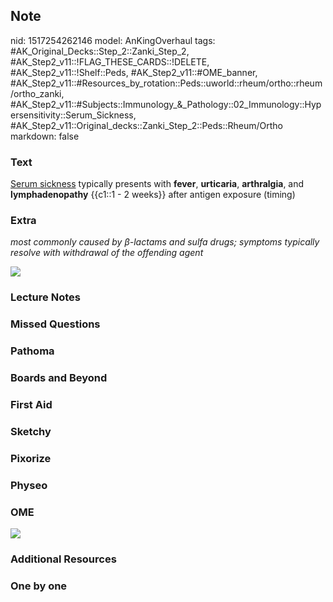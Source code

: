 ## Note
nid: 1517254262146
model: AnKingOverhaul
tags: #AK_Original_Decks::Step_2::Zanki_Step_2, #AK_Step2_v11::!FLAG_THESE_CARDS::!DELETE, #AK_Step2_v11::!Shelf::Peds, #AK_Step2_v11::#OME_banner, #AK_Step2_v11::#Resources_by_rotation::Peds::uworld::rheum/ortho::rheum/ortho_zanki, #AK_Step2_v11::#Subjects::Immunology_&_Pathology::02_Immunology::Hypersensitivity::Serum_Sickness, #AK_Step2_v11::Original_decks::Zanki_Step_2::Peds::Rheum/Ortho
markdown: false

### Text
<u>Serum sickness</u> typically presents with <b>fever</b>,
<b>urticaria</b>, <b>arthralgia</b>, and <b>lymphadenopathy</b>
{{c1::1 - 2 weeks}} after antigen exposure (timing)

### Extra
<i>most commonly caused by β-lactams and sulfa drugs; symptoms
typically resolve with withdrawal of the offending agent</i>
<div>
  <i><img src="serum%20sickness.png"></i>
</div>

### Lecture Notes


### Missed Questions


### Pathoma


### Boards and Beyond


### First Aid


### Sketchy


### Pixorize


### Physeo


### OME
<div class="ome-widget">
  <a href="https://onlinemeded.org?ref=anki"><img src=
  "_OME_AnkiFlashcards_General_4.png"></a>
</div>

### Additional Resources


### One by one

